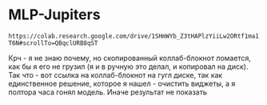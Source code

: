 # MLP-Jupiters

`https://colab.research.google.com/drive/1SHmWYb_Z3tHAPlzYiiLw2ORtf1ma1T6N#scrollTo=QBqclURB8qST`


Крч - я не знаю почему, но скопированный коллаб-блокнот ломается, как бы я его не грузил (я и в ручную это делал, и копировал на диск). Так что - вот ссылка на коллаб-блокнот на гугл диске, так как единственное решение, которое я нашел - очистить виджеты, а я полтора часа гонял модель. Иначе результат не показать
